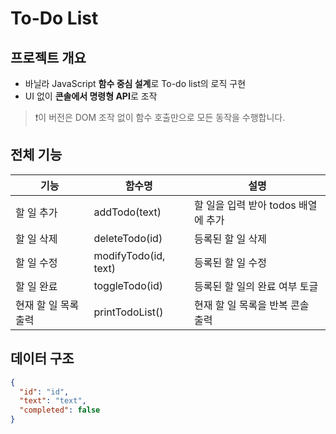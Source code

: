 # To-Do List

## 프로젝트 개요

- 바닐라 JavaScript **함수 중심 설계**로 To-do list의 로직 구현
- UI 없이 **콘솔에서 명령형 API**로 조작

> ❗️이 버전은 DOM 조작 없이 함수 호출만으로 모든 동작을 수행합니다.

## 전체 기능

| 기능                 | 함수명               | 설명                                |
| -------------------- | -------------------- | ----------------------------------- |
| 할 일 추가           | addTodo(text)        | 할 일을 입력 받아 todos 배열에 추가 |
| 할 일 삭제           | deleteTodo(id)       | 등록된 할 일 삭제                   |
| 할 일 수정           | modifyTodo(id, text) | 등록된 할 일 수정                   |
| 할 일 완료           | toggleTodo(id)       | 등록된 할 일의 완료 여부 토글       |
| 현재 할 일 목록 출력 | printTodoList()      | 현재 할 일 목록을 반복 콘솔 출력    |

## 데이터 구조

```JSON
{
  "id": "id",
  "text": "text",
  "completed": false
}
```
